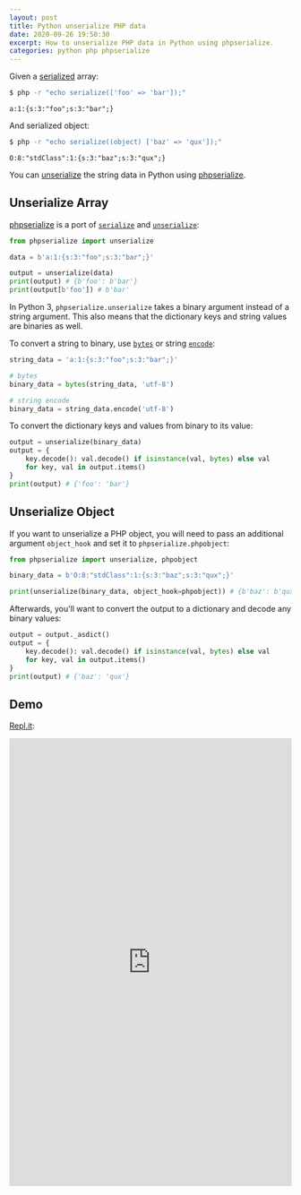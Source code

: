 ```yaml
---
layout: post
title: Python unserialize PHP data
date: 2020-09-26 19:50:30
excerpt: How to unserialize PHP data in Python using phpserialize.
categories: python php phpserialize
---
```


Given a [serialized](https://www.php.net/manual/en/function.serialize.php) array:

```sh
$ php -r "echo serialize(['foo' => 'bar']);"
```

```
a:1:{s:3:"foo";s:3:"bar";}
```

And serialized object:

```sh
$ php -r "echo serialize((object) ['baz' => 'qux']);"
```

```
O:8:"stdClass":1:{s:3:"baz";s:3:"qux";}
```

You can [unserialize](https://www.php.net/manual/en/function.unserialize.php) the string data in Python using [phpserialize](https://pypi.org/project/phpserialize/).

## Unserialize Array

[phpserialize](https://pypi.org/project/phpserialize/) is a port of [`serialize`](https://www.php.net/manual/en/function.serialize.php) and [`unserialize`](https://www.php.net/manual/en/function.unserialize.php):

```py
from phpserialize import unserialize

data = b'a:1:{s:3:"foo";s:3:"bar";}'

output = unserialize(data)
print(output) # {b'foo': b'bar'}
print(output[b'foo']) # b'bar'
```

In Python 3, `phpserialize.unserialize` takes a binary argument instead of a string argument. This also means that the dictionary keys and string values are binaries as well.

To convert a string to binary, use [`bytes`](https://docs.python.org/3/library/stdtypes.html#bytes-objects) or string [`encode`](https://docs.python.org/3/library/stdtypes.html#str.encode):

```py
string_data = 'a:1:{s:3:"foo";s:3:"bar";}'

# bytes
binary_data = bytes(string_data, 'utf-8')

# string encode
binary_data = string_data.encode('utf-8')
```

To convert the dictionary keys and values from binary to its value:

```py
output = unserialize(binary_data)
output = {
    key.decode(): val.decode() if isinstance(val, bytes) else val
    for key, val in output.items()
}
print(output) # {'foo': 'bar'}
```

## Unserialize Object

If you want to unserialize a PHP object, you will need to pass an additional argument `object_hook` and set it to `phpserialize.phpobject`:

```py
from phpserialize import unserialize, phpobject

binary_data = b'O:8:"stdClass":1:{s:3:"baz";s:3:"qux";}'

print(unserialize(binary_data, object_hook=phpobject)) # {b'baz': b'qux'}
```

Afterwards, you'll want to convert the output to a dictionary and decode any binary values:

```py
output = output._asdict()
output = {
    key.decode(): val.decode() if isinstance(val, bytes) else val
    for key, val in output.items()
}
print(output) # {'baz': 'qux'}
```

## Demo

[Repl.it](https://repl.it/@remarkablemark/Python-phpserialize):

<iframe height="800px" width="100%" src="https://repl.it/@remarkablemark/Python-phpserialize?lite=true" scrolling="no" frameborder="no" allowtransparency="true" allowfullscreen="true" sandbox="allow-forms allow-pointer-lock allow-popups allow-same-origin allow-scripts allow-modals"></iframe>
